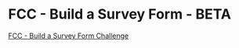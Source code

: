 # FCC - Build a Survey Form - BETA

[FCC - Build a Survey Form Challenge](https://www.freecodecamp.org/learn/2022/responsive-web-design/build-a-survey-form-project/build-a-survey-form
)